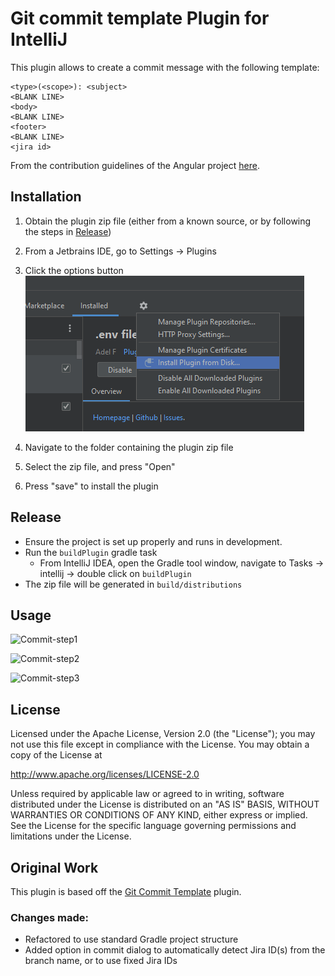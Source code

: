 # Git commit template Plugin for IntelliJ
<!-- Plugin description -->
This plugin allows to create a commit message with the following template:

```
<type>(<scope>): <subject>
<BLANK LINE>
<body>
<BLANK LINE>
<footer>
<BLANK LINE>
<jira id>
```

<!-- Plugin description end -->

From the contribution guidelines of the Angular project [here](https://github.com/angular/angular.js/blob/master/CONTRIBUTING.md#commit-message-format).

## Installation

1. Obtain the plugin zip file (either from a known source, or by following the steps in [Release](#release))
2. From a Jetbrains IDE, go to Settings -> Plugins
3. Click the options button
![Install-local-plugin-button](static/install-local-plugin-button.png)

4. Navigate to the folder containing the plugin zip file
5. Select the zip file, and press "Open"
6. Press "save" to install the plugin

## Release

* Ensure the project is set up properly and runs in development.
* Run the `buildPlugin` gradle task
  * From IntelliJ IDEA, open the Gradle tool window, navigate to Tasks -> intellij -> double click on `buildPlugin`
* The zip file will be generated in `build/distributions`

## Usage

![Commit-step1](static/commit-template-1.png)

![Commit-step2](static/commit-template-2.png)

![Commit-step3](static/commit-template-3.png)




## License

Licensed under the Apache License, Version 2.0 (the "License");
you may not use this file except in compliance with the License.
You may obtain a copy of the License at

   http://www.apache.org/licenses/LICENSE-2.0

Unless required by applicable law or agreed to in writing, software
distributed under the License is distributed on an "AS IS" BASIS,
WITHOUT WARRANTIES OR CONDITIONS OF ANY KIND, either express or implied.
See the License for the specific language governing permissions and
limitations under the License.

## Original Work

This plugin is based off the [Git Commit Template](https://github.com/MobileTribe/commit-template-idea-plugin) plugin.

### Changes made:

* Refactored to use standard Gradle project structure
* Added option in commit dialog to automatically detect Jira ID(s) from the branch name, or to use fixed Jira IDs